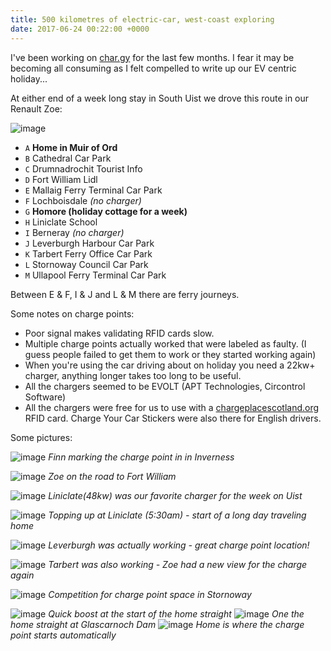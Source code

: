 ```yaml
---
title: 500 kilometres of electric-car, west-coast exploring
date: 2017-06-24 00:22:00 +0000
---
```


I've been working on [char.gy](https://char.gy) for the last few months. I fear
it may be becoming all consuming as I felt compelled to write up our EV centric
holiday...

At either end of a week long stay in South Uist we drove this route in our
Renault Zoe:

![image](/blog/2017-06-24-west-coast-ev/map.png)

* `A` **Home in Muir of Ord**
* `B` Cathedral Car Park
* `C` Drumnadrochit Tourist Info
* `D` Fort William Lidl
* `E` Mallaig Ferry Terminal Car Park
* `F` Lochboisdale *(no charger)*
* `G` **Homore (holiday cottage for a week)**
* `H` Liniclate School
* `I` Berneray *(no charger)*
* `J` Leverburgh Harbour Car Park
* `K` Tarbert Ferry Office Car Park
* `L` Stornoway Council Car Park
* `M` Ullapool Ferry Terminal Car Park

Between E & F, I & J and L & M there are ferry journeys.

Some notes on charge points:

* Poor signal makes validating RFID cards slow.
* Multiple charge points actually worked that were labeled as faulty. (I guess
  people failed to get them to work or they started working again)
* When you're using the car driving about on holiday you need a 22kw+ charger,
  anything longer takes too long to be useful.
* All the chargers seemed to be EVOLT (APT Technologies, Circontrol Software)
* All the chargers were free for us to use with a
  [chargeplacescotland.org](http://chargeplacescotland.org/) RFID card. Charge
  Your Car Stickers were also there for English drivers.

Some pictures:

![image](/blog/2017-06-24-west-coast-ev/inverness.jpg)
*Finn marking the charge point in in Inverness*

![image](/blog/2017-06-24-west-coast-ev/road_to_fort_william.jpg)
*Zoe on the road to Fort William*

![image](/blog/2017-06-24-west-coast-ev/linaclate.jpg)
*Liniclate(48kw) was our favorite charger for the week on Uist*

![image](/blog/2017-06-24-west-coast-ev/linaclate2.jpg)
*Topping up at Liniclate (5:30am) - start of a long day traveling home*

![image](/blog/2017-06-24-west-coast-ev/leverburgh.jpg)
*Leverburgh was actually working - great charge point location!*

![image](/blog/2017-06-24-west-coast-ev/tarbert.jpg)
*Tarbert was also working - Zoe had a new view for the charge again*

![image](/blog/2017-06-24-west-coast-ev/stornoway.jpg)
*Competition for charge point space in Stornoway*

![image](/blog/2017-06-24-west-coast-ev/ullapool.jpg)
*Quick boost at the start of the home straight*
![image](/blog/2017-06-24-west-coast-ev/home_straight.jpg)
*One the home straight at Glascarnoch Dam*
![image](/blog/2017-06-24-west-coast-ev/home.jpg)
*Home is where the charge point starts automatically*

